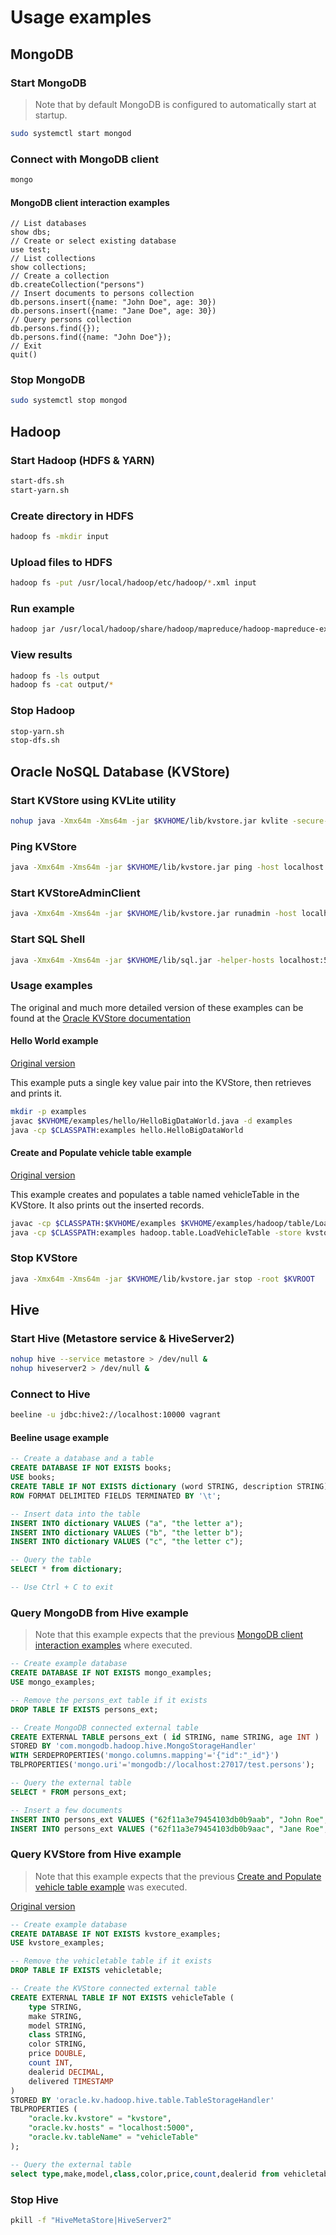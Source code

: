 # Usage examples


## MongoDB


### Start MongoDB

> Note that by default MongoDB is configured to automatically start at startup.

```bash
sudo systemctl start mongod
```

### Connect with MongoDB client

```bash
mongo
```

#### MongoDB client interaction examples

```
// List databases
show dbs;
// Create or select existing database
use test;
// List collections
show collections;
// Create a collection
db.createCollection("persons")
// Insert documents to persons collection
db.persons.insert({name: "John Doe", age: 30})
db.persons.insert({name: "Jane Doe", age: 30})
// Query persons collection
db.persons.find({});
db.persons.find({name: "John Doe"});
// Exit
quit()
```

### Stop MongoDB

```bash
sudo systemctl stop mongod
```


## Hadoop


### Start Hadoop (HDFS & YARN)

```bash
start-dfs.sh
start-yarn.sh
```

### Create directory in HDFS

```bash
hadoop fs -mkdir input
```

### Upload files to HDFS

```bash
hadoop fs -put /usr/local/hadoop/etc/hadoop/*.xml input
```

### Run example

```bash
hadoop jar /usr/local/hadoop/share/hadoop/mapreduce/hadoop-mapreduce-examples-3.3.4.jar grep input output 'dfs[a-z.]+'
```

### View results

```bash
hadoop fs -ls output
hadoop fs -cat output/*
```

### Stop Hadoop

```bash
stop-yarn.sh
stop-dfs.sh
```


## Oracle NoSQL Database (KVStore)


### Start KVStore using KVLite utility

```bash
nohup java -Xmx64m -Xms64m -jar $KVHOME/lib/kvstore.jar kvlite -secure-config disable -root $KVROOT &
```

### Ping KVStore

```bash
java -Xmx64m -Xms64m -jar $KVHOME/lib/kvstore.jar ping -host localhost -port 5000
```

### Start KVStoreAdminClient
```bash
java -Xmx64m -Xms64m -jar $KVHOME/lib/kvstore.jar runadmin -host localhost -port 5000
```

### Start SQL Shell
```bash
java -Xmx64m -Xms64m -jar $KVHOME/lib/sql.jar -helper-hosts localhost:5000 -store kvstore
```

### Usage examples

The original and much more detailed version of these examples can be found at the
[Oracle KVStore documentation](https://docs.oracle.com/en/database/other-databases/nosql-database/21.2/)

#### Hello World example

[Original version](https://docs.oracle.com/en/database/other-databases/nosql-database/21.2/java-driver-table/verifying-installation.html)

This example puts a single key value pair into the KVStore, then retrieves and prints it.

```bash
mkdir -p examples
javac $KVHOME/examples/hello/HelloBigDataWorld.java -d examples
java -cp $CLASSPATH:examples hello.HelloBigDataWorld
```

#### Create and Populate vehicle table example

[Original version](https://docs.oracle.com/en/database/other-databases/nosql-database/21.2/integrations/counttablerows-support-programs.html#GUID-F05AFFE1-1AA4-4139-AF60-F8424FA3CDED)

This example creates and populates a table named vehicleTable in the KVStore.
It also prints out the inserted records.

```bash
javac -cp $CLASSPATH:$KVHOME/examples $KVHOME/examples/hadoop/table/LoadVehicleTable.java -d examples
java -cp $CLASSPATH:examples hadoop.table.LoadVehicleTable -store kvstore -host localhost -port 5000
```

### Stop KVStore

```bash
java -Xmx64m -Xms64m -jar $KVHOME/lib/kvstore.jar stop -root $KVROOT
```


## Hive


### Start Hive (Metastore service & HiveServer2)

```bash
nohup hive --service metastore > /dev/null &
nohup hiveserver2 > /dev/null &
```

### Connect to Hive

```bash
beeline -u jdbc:hive2://localhost:10000 vagrant
```

#### Beeline usage example

```SQL
-- Create a database and a table
CREATE DATABASE IF NOT EXISTS books;
USE books;
CREATE TABLE IF NOT EXISTS dictionary (word STRING, description STRING)
ROW FORMAT DELIMITED FIELDS TERMINATED BY '\t';

-- Insert data into the table
INSERT INTO dictionary VALUES ("a", "the letter a");
INSERT INTO dictionary VALUES ("b", "the letter b");
INSERT INTO dictionary VALUES ("c", "the letter c");

-- Query the table
SELECT * from dictionary;

-- Use Ctrl + C to exit
```

### Query MongoDB from Hive example

> Note that this example expects that the previous [MongoDB client interaction examples](#mongodb-client-interaction-examples) where executed.

```SQL
-- Create example database
CREATE DATABASE IF NOT EXISTS mongo_examples;
USE mongo_examples;

-- Remove the persons_ext table if it exists
DROP TABLE IF EXISTS persons_ext;

-- Create MongoDB connected external table
CREATE EXTERNAL TABLE persons_ext ( id STRING, name STRING, age INT )
STORED BY 'com.mongodb.hadoop.hive.MongoStorageHandler'
WITH SERDEPROPERTIES('mongo.columns.mapping'='{"id":"_id"}')
TBLPROPERTIES('mongo.uri'='mongodb://localhost:27017/test.persons');

-- Query the external table
SELECT * FROM persons_ext;

-- Insert a few documents
INSERT INTO persons_ext VALUES ("62f11a3e79454103db0b9aab", "John Roe", 50);
INSERT INTO persons_ext VALUES ("62f11a3e79454103db0b9aac", "Jane Roe", 50);
```

### Query KVStore from Hive example

> Note that this example expects that the previous [Create and Populate vehicle table example](#create-and-populate-vehicle-table-example) was executed.

[Original version](https://docs.oracle.com/en/database/other-databases/nosql-database/21.2/integrations/mapping-hive-external-table-vehicletable-non-secure-store.html)

```SQL
-- Create example database
CREATE DATABASE IF NOT EXISTS kvstore_examples;
USE kvstore_examples;

-- Remove the vehicletable table if it exists
DROP TABLE IF EXISTS vehicletable;

-- Create the KVStore connected external table
CREATE EXTERNAL TABLE IF NOT EXISTS vehicleTable (
    type STRING,
    make STRING,
    model STRING,
    class STRING,
    color STRING,
    price DOUBLE,
    count INT,
    dealerid DECIMAL,
    delivered TIMESTAMP
)
STORED BY 'oracle.kv.hadoop.hive.table.TableStorageHandler'
TBLPROPERTIES (
    "oracle.kv.kvstore" = "kvstore",
    "oracle.kv.hosts" = "localhost:5000",
    "oracle.kv.tableName" = "vehicleTable"
);

-- Query the external table
select type,make,model,class,color,price,count,dealerid from vehicletable;
```

### Stop Hive

```bash
pkill -f "HiveMetaStore|HiveServer2"
```
